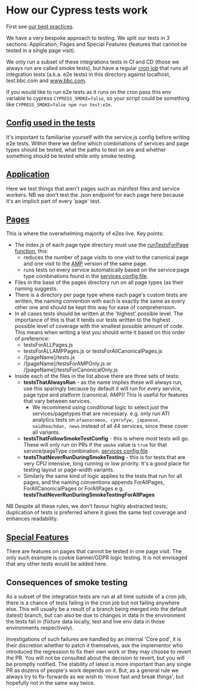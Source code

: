 # How our Cypress tests work

First see [our best practices](https://github.com/bbc/simorgh/blob/latest/cypress/README.md#best-practises).

We have a very bespoke approach to testing. We split our tests in 3 sections: Application, Pages and Special Features (features that cannot be tested in a single page visit).

We only run a subset of these integrations tests in CI and CD (those we always run are called smoke tests), but have a regular [cron job](https://en.wikipedia.org/wiki/Cron) that runs all integration tests (a.k.a. e2e tests) in this directory against localhost, test.bbc.com and www.bbc.com.

If you would like to run e2e tests as it runs on the cron pass this env variable to cypress `CYPRESS_SMOKE=false`, so your script could be something like `CYPRESS_SMOKE=false npm run test:e2e`.

## [Config used in the tests](../support/config)

It's important to familiarise yourself with the service.js config before writing e2e tests. Within there we define which combinations of services and page types should be tested, what the paths to test on are and whether something should be tested while only smoke testing.

## [Application](./application)

Here we test things that aren't pages such as manifest files and service workers. NB we don't test the .json endpoint for each page here because it's an implicit part of every 'page' test.

## [Pages](./pages)

This is where the overwhelming majority of e2es live.
Key points:

- The index.js of each page type directory must use the [runTestsForPage function](../support/helpers/runTestsForPage.js), this:
  - reduces the number of page visits to one visit to the canonical page and one visit to the [AMP](https://amp.dev/) version of the same page.
  - runs tests on every service automatically based on the service:page type combinations found in the [services config file](../support/config/services.js).
- Files in the base of the pages directory run on all page types (as their naming suggests.
- There is a directory per page type where each page's custom tests are written, the naming convention with each is exactly the same as every other one and should be kept this way for ease of comprehension.
- In all cases tests should be written at the 'highest' possible level. The importance of this is that it tends our tests written to the highest possible level of coverage with the smallest possible amount of code. This means when writing a test you should write it based on this order of preference:
  - testsForALLPages.js
  - testsForALLAMPPages.js or testsForAllCanonicalPages.js
  - /[pageName]/tests.js
  - /[pageName]/testsForAMPOnly.js or /[pageName]/testsForCanonicalOnly.js
- Inside each of the files in the list above there are three sets of tests:
  - **testsThatAlwaysRun** - as the name implies these will always run, use this sparingly because by default it will run for every service, page type and platform (canonical, AMP)! This is useful for features that vary between services.
    - We recommend using conditional logic to select just the services/pagetypes that are necessary. e.g. only run ATI analytics tests on `afaanoromoo, cymrufyw, japanese, naidheachdan, news` instead of all 44 services, since these cover all variants.
  - **testsThatFollowSmokeTestConfig** - this is where most tests will go. These will only run on PRs if the `smoke` value is `true` for that service/pageType combination. [services config file](../support/config/services.js)
  - **testsThatNeverRunDuringSmokeTesting** - this is for tests that are very CPU intensive, long running or low priority. It's a good place for testing layout or page-width variants.
  - Similarly the same kind of logic applies to the tests that run for all pages, and the naming conventions appends ForAllPages, ForAllCanonicalPages or ForAllPages e.g. **testsThatNeverRunDuringSmokeTestingForAllPages**

NB Despite all these rules, we don't favour highly abstracted tests, duplication of tests is preferred where it gives the same test coverage and enhances readability.

## [Special Features](./specialFeatures)

There are features on pages that cannot be tested in one page visit. The only such example is cookie banner/GDPR logic testing. It is not envisaged that any other tests would be added here.

## Consequences of smoke testing

As a subset of the integration tests are run at all time outside of a cron job, there is a chance of tests failing in the cron job but not failing anywhere else. This will usually be a result of a branch being merged into the default (latest) branch, but can also be due to changes in data in the environment the tests fail in (fixture data locally, test and live env data in those environments respectively).

Investigations of such failures are handled by an internal 'Core pod', it is their discretion whether to patch it themselves, ask the implementor who introduced the regression to fix their own work or they may choose to revert the PR. You will not be consulted about the decision to revert, but you will be promptly notified. The stability of latest is more important than any single PR as dozens of people's work depends on it. But, as a general rule we always try to fix-forwards as we wish to 'move fast and break things', but hopefully not in the same way twice.
